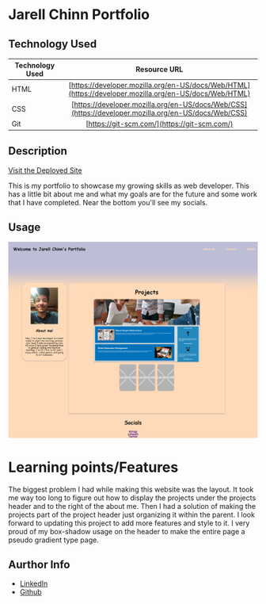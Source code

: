 # Jarell Chinn Portfolio

## Technology Used

| Technology Used |                                              Resource URL                                              |
| --------------- | :----------------------------------------------------------------------------------------------------: |
| HTML            | [https://developer.mozilla.org/en-US/docs/Web/HTML](https://developer.mozilla.org/en-US/docs/Web/HTML) |
| CSS             |  [https://developer.mozilla.org/en-US/docs/Web/CSS](https://developer.mozilla.org/en-US/docs/Web/CSS)  |
| Git             |                              [https://git-scm.com/](https://git-scm.com/)                              |

## Description

[Visit the Deployed Site](https://jarell-chinn.github.io/Portfolio/#socials)

This is my portfolio to showcase my growing skills as web developer. This has a little bit about me and what my goals are for the future and some work that I have completed. Near the bottom you'll see my socials.

## Usage

![alt text](assets/images/portfolio.png)

# Learning points/Features

The biggest problem I had while making this website was the layout. It took me way too long to figure out how to display the projects under the projects header and to the right of the about me. Then I had a solution of making the projects part of the project header just organizing it within the parent. I look forward to updating this project to add more features and style to it. I very proud of my box-shadow usage on the header to make the entire page a pseudo gradient type page.

## Aurthor Info

- [LinkedIn](https://www.linkedin.com/in/jarell-chinn-517307220/)
- [Github](https://github.com/Jarell-Chinn)
